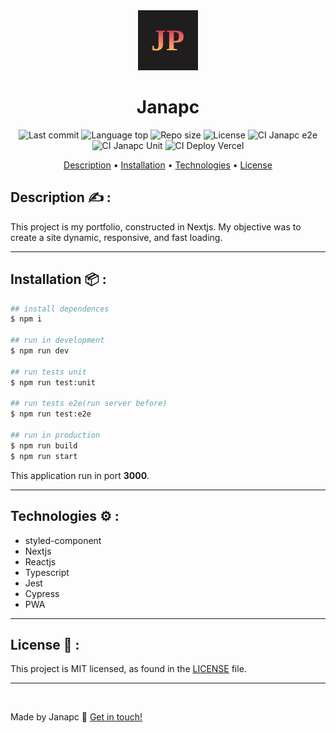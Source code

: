 <div align="center">
  <img src="./public/icons/icon96.png" alt="logo">

  <h1>Janapc</h1>
    <img alt="Last commit" src="https://img.shields.io/github/last-commit/janapc/janapc-nextjs"/>
  <img alt="Language top" src="https://img.shields.io/github/languages/top/janapc/janapc-nextjs"/>
  <img alt="Repo size" src="https://img.shields.io/github/repo-size/janapc/janapc-nextjs"/>
  <img alt="License" src="https://img.shields.io/github/license/janapc/janapc-nextjs"/>
   <img alt="CI Janapc e2e" src="https://github.com/janapc/janapc-nextjs/actions/workflows/tests-e2e.yml/badge.svg"/>
  <img alt="CI Janapc Unit" src="https://github.com/janapc/janapc-nextjs/actions/workflows/tests-unit.yml/badge.svg"/>
  <img alt="CI Deploy Vercel" src="https://github.com/janapc/janapc-nextjs/actions/workflows/deploy-vercel.yml/badge.svg"/>
</p>
  <a href="#description-writing_hand">Description</a> &#8226
  <a href="#installation-package">Installation</a> &#8226
  <a href="#technologies-gear">Technologies</a>
&#8226
  <a href="#license-page_facing_up">License</a>
</div>

## Description :writing_hand: :

This project is my portfolio, constructed in Nextjs. My objective was to create a site dynamic, responsive, and fast loading.

---

## Installation :package: :

```sh
## install dependences
$ npm i

## run in development
$ npm run dev

## run tests unit
$ npm run test:unit

## run tests e2e(run server before)
$ npm run test:e2e

## run in production
$ npm run build
$ npm run start
```

This application run in port **3000**.

---

## Technologies :gear: :

- styled-component
- Nextjs
- Reactjs
- Typescript
- Jest
- Cypress
- PWA

---

## License :page_facing_up: :

This project is MIT licensed, as found in the [LICENSE]('./LICENSE') file.

---

<br>

Made by Janapc 🤘 [Get in touch!](https://www.linkedin.com/in/janaina-pedrina/)
